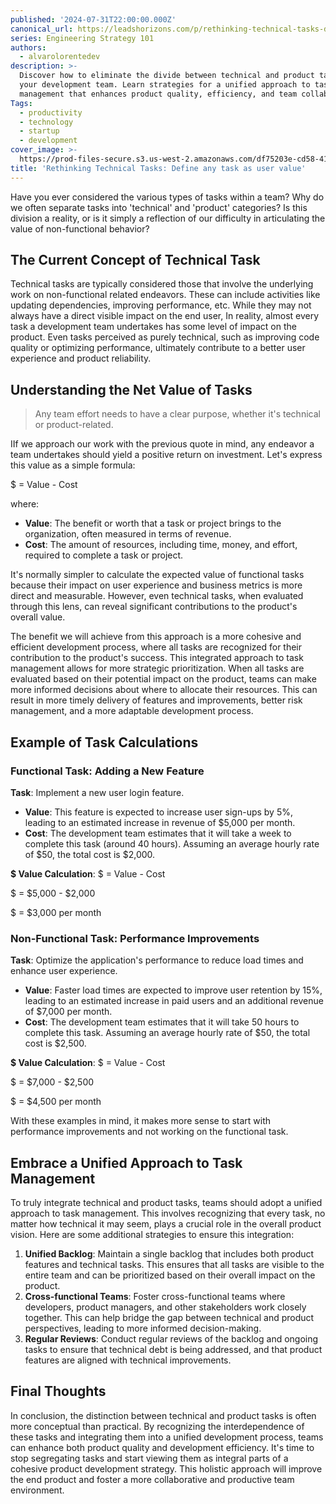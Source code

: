 ```yaml
---
published: '2024-07-31T22:00:00.000Z'
canonical_url: https://leadshorizons.com/p/rethinking-technical-tasks-define
series: Engineering Strategy 101
authors:
  - alvarolorentedev
description: >-
  Discover how to eliminate the divide between technical and product tasks in
  your development team. Learn strategies for a unified approach to task
  management that enhances product quality, efficiency, and team collaboration.
Tags:
  - productivity
  - technology
  - startup
  - development
cover_image: >-
  https://prod-files-secure.s3.us-west-2.amazonaws.com/df75203e-cd58-41eb-8339-d5bf4288eb0e/f719bb20-85ea-427a-8a14-6e0fce563885/Designer.jpeg?X-Amz-Algorithm=AWS4-HMAC-SHA256&X-Amz-Content-Sha256=UNSIGNED-PAYLOAD&X-Amz-Credential=AKIAT73L2G45FSPPWI6X%2F20241219%2Fus-west-2%2Fs3%2Faws4_request&X-Amz-Date=20241219T120500Z&X-Amz-Expires=3600&X-Amz-Signature=0bd4a00511d09738d21c0191d1e044e39eee341d90341f1859ed7621f9f22443&X-Amz-SignedHeaders=host&x-id=GetObject
title: 'Rethinking Technical Tasks: Define any task as user value'
---
```


Have you ever considered the various types of tasks within a team? Why do we often separate tasks into 'technical' and 'product' categories? Is this division a reality, or is it simply a reflection of our difficulty in articulating the value of non-functional behavior?


## The Current Concept of Technical Task


Technical tasks are typically considered those that involve the underlying work on non-functional related endeavors. These can include activities like updating dependencies, improving performance, etc. 
While they may not always have a direct visible impact on the end user, In reality, almost every task a development team undertakes has some level of impact on the product. Even tasks perceived as purely technical, such as improving code quality or optimizing performance, ultimately contribute to a better user experience and product reliability. 


## Understanding the Net Value of Tasks


> Any team effort needs to have a clear purpose, whether it's technical or product-related. 


IIf we approach our work with the previous quote in mind, any endeavor a team undertakes should yield a positive return on investment. Let's express this value as a simple formula:


$ = Value - Cost


where:

- **Value**: The benefit or worth that a task or project brings to the organization, often measured in terms of revenue.
- **Cost**: The amount of resources, including time, money, and effort, required to complete a task or project.

It's normally simpler to calculate the expected value of functional tasks because their impact on user experience and business metrics is more direct and measurable. However, even technical tasks, when evaluated through this lens, can reveal significant contributions to the product's overall value.


The benefit we will achieve from this approach is a more cohesive and efficient development process, where all tasks are recognized for their contribution to the product's success. This integrated approach to task management allows for more strategic prioritization. When all tasks are evaluated based on their potential impact on the product, teams can make more informed decisions about where to allocate their resources. This can result in more timely delivery of features and improvements, better risk management, and a more adaptable development process.


## Example of Task Calculations


### Functional Task: Adding a New Feature


**Task**: Implement a new user login feature.

- **Value**: This feature is expected to increase user sign-ups by 5%, leading to an estimated increase in revenue of $5,000 per month.
- **Cost**: The development team estimates that it will take a week to complete this task (around 40 hours). Assuming an average hourly rate of $50, the total cost is $2,000.

**$ Value Calculation**:
$ = Value - Cost


$ = $5,000 - $2,000


$ = $3,000 per month


### Non-Functional Task: Performance Improvements


**Task**: Optimize the application's performance to reduce load times and enhance user experience.

- **Value**: Faster load times are expected to improve user retention by 15%, leading to an estimated increase in paid users and an additional revenue of $7,000 per month.
- **Cost**: The development team estimates that it will take 50 hours to complete this task. Assuming an average hourly rate of $50, the total cost is $2,500.

**$ Value Calculation**:
$ = Value - Cost


$ = $7,000 - $2,500


$ = $4,500 per month


With these examples in mind, it makes more sense to start with performance improvements and not working on the functional task.


## Embrace a Unified Approach to Task Management


To truly integrate technical and product tasks, teams should adopt a unified approach to task management. This involves recognizing that every task, no matter how technical it may seem, plays a crucial role in the overall product vision. Here are some additional strategies to ensure this integration:

1. **Unified Backlog**: Maintain a single backlog that includes both product features and technical tasks. This ensures that all tasks are visible to the entire team and can be prioritized based on their overall impact on the product.
2. **Cross-functional Teams**: Foster cross-functional teams where developers, product managers, and other stakeholders work closely together. This can help bridge the gap between technical and product perspectives, leading to more informed decision-making.
3. **Regular Reviews**: Conduct regular reviews of the backlog and ongoing tasks to ensure that technical debt is being addressed, and that product features are aligned with technical improvements.

## Final Thoughts


In conclusion, the distinction between technical and product tasks is often more conceptual than practical. By recognizing the interdependence of these tasks and integrating them into a unified development process, teams can enhance both product quality and development efficiency. It's time to stop segregating tasks and start viewing them as integral parts of a cohesive product development strategy. This holistic approach will improve the end product and foster a more collaborative and productive team environment.

